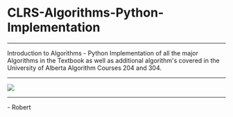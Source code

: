 # CLRS-Algorithms-Python-Implementation

<hr>
Introduction to Algorithms - Python Implementation of all the major Algorithms in the Textbook as well as additional algorithm's covered in the University of Alberta Algorithm Courses 204 and 304.
<hr>
<img src = "https://ih1.redbubble.net/image.586081989.9667/sn,x1000-pad,750x1000,f8f8f8.u1.jpg">
<hr>
- Robert
